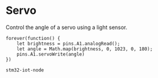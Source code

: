 # Servo

Control the angle of a servo using a light sensor.

```blocks
forever(function() {
    let brightness = pins.A1.analogRead();
    let angle = Math.map(brightness, 0, 1023, 0, 180);
    pins.A1.servoWrite(angle)
})
```

```package
stm32-iot-node
```